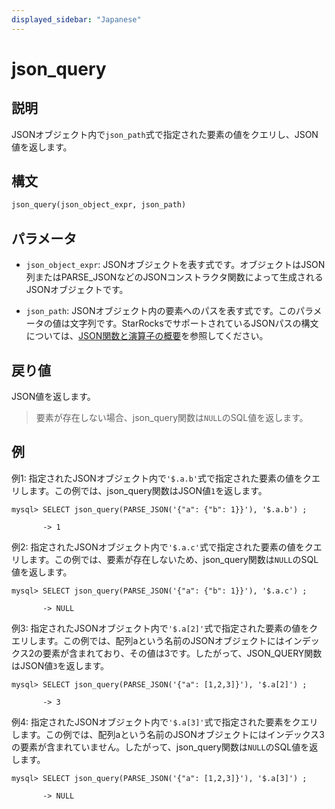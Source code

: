 ```yaml
---
displayed_sidebar: "Japanese"
---
```


# json_query

## 説明

JSONオブジェクト内で`json_path`式で指定された要素の値をクエリし、JSON値を返します。

## 構文

```Haskell
json_query(json_object_expr, json_path)
```

## パラメータ

- `json_object_expr`: JSONオブジェクトを表す式です。オブジェクトはJSON列またはPARSE_JSONなどのJSONコンストラクタ関数によって生成されるJSONオブジェクトです。

- `json_path`: JSONオブジェクト内の要素へのパスを表す式です。このパラメータの値は文字列です。StarRocksでサポートされているJSONパスの構文については、[JSON関数と演算子の概要](../overview-of-json-functions-and-operators.md)を参照してください。

## 戻り値

JSON値を返します。

> 要素が存在しない場合、json_query関数は`NULL`のSQL値を返します。

## 例

例1: 指定されたJSONオブジェクト内で`'$.a.b'`式で指定された要素の値をクエリします。この例では、json_query関数はJSON値`1`を返します。

```plaintext
mysql> SELECT json_query(PARSE_JSON('{"a": {"b": 1}}'), '$.a.b') ;

       -> 1
```

例2: 指定されたJSONオブジェクト内で`'$.a.c'`式で指定された要素の値をクエリします。この例では、要素が存在しないため、json_query関数は`NULL`のSQL値を返します。

```plaintext
mysql> SELECT json_query(PARSE_JSON('{"a": {"b": 1}}'), '$.a.c') ;

       -> NULL
```

例3: 指定されたJSONオブジェクト内で`'$.a[2]'`式で指定された要素の値をクエリします。この例では、配列aという名前のJSONオブジェクトにはインデックス2の要素が含まれており、その値は3です。したがって、JSON_QUERY関数はJSON値`3`を返します。

```plaintext
mysql> SELECT json_query(PARSE_JSON('{"a": [1,2,3]}'), '$.a[2]') ;

       -> 3
```

例4: 指定されたJSONオブジェクト内で`'$.a[3]'`式で指定された要素をクエリします。この例では、配列aという名前のJSONオブジェクトにはインデックス3の要素が含まれていません。したがって、json_query関数は`NULL`のSQL値を返します。

```plaintext
mysql> SELECT json_query(PARSE_JSON('{"a": [1,2,3]}'), '$.a[3]') ;

       -> NULL
```
